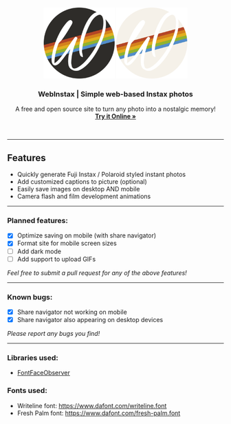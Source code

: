 <p align="center">
  <img src="https://github.com/ssambender/WebInstax/blob/main/WebInstaxLogoDark.png?raw=true#gh-light-mode-only" alt="WebInstax Logo Dark" height="165">
  <img src="https://github.com/ssambender/WebInstax/blob/main/WebInstaxLogoLight.png?raw=true#gh-dark-mode-only" alt="WebInstax Logo Light" height="165">
</p>

<h3 align="center">WebInstax | Simple web-based Instax photos</h3>

<p align="center">
  A free and open source site to turn any photo into a nostalgic memory!
  <br>
  <a href="https://ssambender.github.io/WebInstax/"><strong>Try it Online »</strong></a>
  <br>
</p>

<br>

___

## Features
- Quickly generate Fuji Instax / Polaroid styled instant photos
- Add customized captions to picture (optional)
- Easily save images on desktop AND mobile
- Camera flash and film development animations

---

### Planned features:
- [X] Optimize saving on mobile (with share navigator)
- [X] Format site for mobile screen sizes
- [ ] Add dark mode
- [ ] Add support to upload GIFs

_Feel free to submit a pull request for any of the above features!_

---

### Known bugs:
- [X] Share navigator not working on mobile
- [X] Share navigator also appearing on desktop devices

_Please report any bugs you find!_

---

### Libraries used:
- [FontFaceObserver](https://www.npmjs.com/package/fontfaceobserver)

### Fonts used:
- Writeline font: https://www.dafont.com/writeline.font
- Fresh Palm font: https://www.dafont.com/fresh-palm.font
